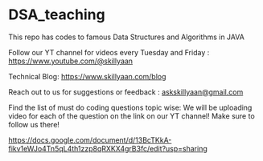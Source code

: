 # DSA_teaching


This repo has codes to famous Data Structures and Algorithms in JAVA

Follow our YT channel for videos every Tuesday and Friday : 
https://www.youtube.com/@skillyaan

Technical Blog: https://www.skillyaan.com/blog

Reach out to us for suggestions or feedback : askskillyaan@gmail.com

Find the list of must do coding questions topic wise:
We will be uploading video for each of the question on the link on our YT channel!
Make sure to follow us there!

https://docs.google.com/document/d/13BcTKkA-fikv1eWJo4Tn5qL4th1zzp8qRXKX4grB3fc/edit?usp=sharing
